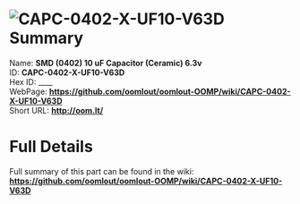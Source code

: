 
![CAPC-0402-X-UF10-V63D](https://github.com/oomlout/oomlout-OOMP/blob/master/parts/CAPC-0402-X-UF10-V63D/CAPC-0402-X-UF10-V63D_420.jpg)   
Summary
=================
  
Name: __SMD (0402) 10 uF Capacitor (Ceramic) 6.3v__    
ID: __CAPC-0402-X-UF10-V63D__   
Hex ID: ____   
WebPage: __https://github.com/oomlout/oomlout-OOMP/wiki/CAPC-0402-X-UF10-V63D__   
Short URL: __http://oom.lt/__   

Full Details
==========================
Full summary of this part can be found in the wiki:   
__https://github.com/oomlout/oomlout-OOMP/wiki/CAPC-0402-X-UF10-V63D__    

